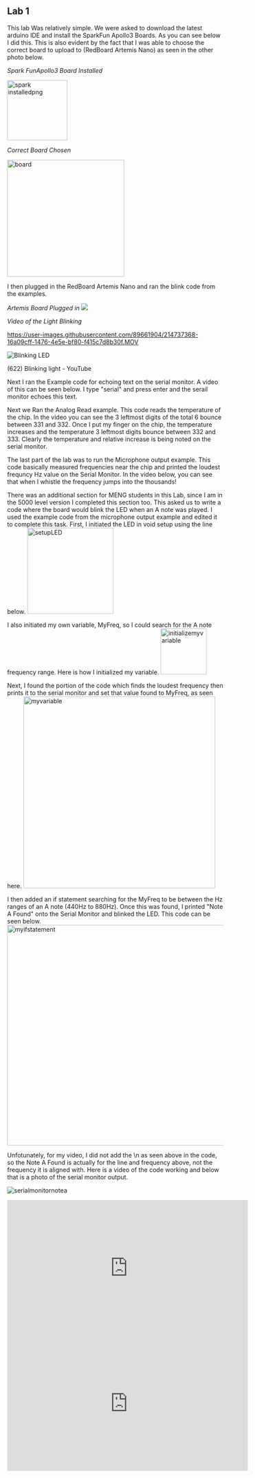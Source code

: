 ## Lab 1

This lab Was relatively simple. We were asked to download the latest arduino IDE and install the SparkFun Apollo3 Boards. As you can see below I did this. This is also evident by the fact that I was able to choose the correct board to upload to (RedBoard Artemis Nano) as seen in the other photo below.


*Spark FunApollo3 Board Installed*

<img width="140" alt="spark installedpng" src="https://user-images.githubusercontent.com/89661904/214734151-92a7946a-5dd6-49c3-9cf5-a6f022f13194.png">



*Correct Board Chosen*


<img width="272" alt="board" src="https://user-images.githubusercontent.com/89661904/214734731-ecbf085a-6e89-43e3-8784-fc8480f2d6fb.png">


I then plugged in the RedBoard Artemis Nano and ran the blink code from the examples. 


*Artemis Board Plugged in*
![](https://user-images.githubusercontent.com/89661904/214735930-b352260d-d1ac-4031-9c57-06db4b2dc1f8.jpg)

*Video of the Light Blinking*

https://user-images.githubusercontent.com/89661904/214737368-16a09cff-1476-4e5e-bf80-f415c7d8b30f.MOV

![Blinking LED](https://www.youtube.com/shorts/dIMhkwiaZEY)

(622) Blinking light - YouTube

Next I ran the Example code for echoing text on the serial monitor.
A video of this can be seen below. I type "serial" and press enter and the serail monitor echoes this text.


Next we Ran the Analog Read example. This code reads the temperature of the chip. In the video you can see the 3 leftmost digits of the total 6 bounce between 331 and 332. Once I put my finger on the chip, the temperature increases and the temperature 3 leftmost digits bounce between 332 and 333. Clearly the temperature and relative increase is being noted on the serial monitor.


The last part of the lab was to run the Microphone output example. This code basically measured frequencies near the chip and printed the loudest frequncy Hz value on the Serial Monitor. In the video below, you can see that when I whistle the frequency jumps into the thousands!


There was an additional section for MENG students in this Lab, since I am in the 5000 level version I completed this section too. This asked us to write a code where the board would blink the LED when an A note was played. I used the example code from the microphone output example and edited it to complete this task. First, I initiated the LED in void setup using the line below. 
<img width="200" alt="setupLED" src="https://user-images.githubusercontent.com/89661904/214743903-058a29e7-2850-4d52-afe3-ac75fafcaf96.png">

I also initiated my own variable, MyFreq, so I could search for the A note frequency range. Here is how I initialized my variable.
<img width="107" alt="initializemyvariable" src="https://user-images.githubusercontent.com/89661904/214743984-a2acfee5-1da3-44e1-976f-47df4e68a9d9.png">

Next, I found the portion of the code which finds the loudest frequency then prints it to the serial monitor and set that value found to MyFreq, as seen here.
<img width="446" alt="myvariable" src="https://user-images.githubusercontent.com/89661904/214744172-ca3f3f99-212e-48a7-a287-6519675de884.png">

I then added an if statement searching for the MyFreq to be between the Hz ranges of an A note (440Hz to 880Hz). Once this was found, I printed "Note A Found" onto the Serial Monitor and blinked the LED. This code can be seen below. 
<img width="513" alt="myifstatement" src="https://user-images.githubusercontent.com/89661904/214744072-3e5daa37-ddaa-47db-9160-26edaa0f5759.png">


Unfotunately, for my video, I did not add the \n as seen above in the code, so the Note A Found is actually for the line and frequency above, not the frequency it is aligned with. Here is a video of the code working and below that is a photo of the serial monitor output.

![serialmonitornotea](https://user-images.githubusercontent.com/89661904/214744200-5132b109-bd7d-4015-a1ae-a2610bb4d83f.png)




<iframe width="560" height="315" src="https://www.youtube.com/embed/Gv28DwYlsIA" title="YouTube video player" frameborder="0" allow="accelerometer; autoplay; clipboard-write; encrypted-media; gyroscope; picture-in-picture; web-share" allowfullscreen></iframe>


<iframe width="560" height="315" src="https://www.youtube.com/embed/Gv28DwYlsIA" title="YouTube video player" frameborder="0" allow="accelerometer; autoplay; clipboard-write; encrypted-media; gyroscope; picture-in-picture; web-share" allowfullscreen></iframe>


